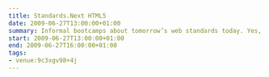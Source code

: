 ```yaml
---
title: Standards.Next HTML5
date: 2009-06-27T13:00:00+01:00
summary: Informal bootcamps about tomorrow’s web standards today. Yes, today. All your troubles will seem so far away.
start: 2009-06-27T13:00:00+01:00
end: 2009-06-27T16:00:00+01:00
tags:
- venue:9c3xgv98+4j
---
```

